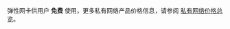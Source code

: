 弹性网卡供用户 **免费** 使用，更多私有网络产品价格信息，请参阅 [私有网络价格总览](https://intl.cloud.tencent.com/document/product/215/3079)。


